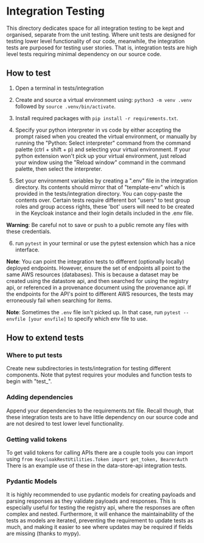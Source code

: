 # Integration Testing

This directory dedicates space for all integration testing to be kept and organised, separate from the unit testing. Where unit tests are designed for testing lower level functionality of our code, meanwhile, the integration tests are purposed for testing user stories. That is, integration tests are high level tests requiring minimal dependency on our source code.

## How to test

1. Open a terminal in tests/integration

2. Create and source a virtual environment using: `python3 -m venv .venv` followed by `source .venv/bin/activate`.

3. Install required packages with `pip install -r requirements.txt`.

4. Specify your python interpreter in vs code by either accepting the prompt raised when you created the virtual environment, or manually by running the "Python: Select interpreter" command from the command palette (ctrl + shift + p) and selecting your virtual environment. If your python extension won't pick up your virtual environment, just reload your window using the "Reload window" command in the command palette, then select the interpreter.

5. Set your environment variables by creating a ".env" file in the integration directory. Its contents should mirror that of "template-env" which is provided in the tests/integration directory. You can copy-paste the contents over. Certain tests require different bot "users" to test group roles and group access rights, these 'bot' users will need to be created in the Keycloak instance and their login details included in the .env file. 

**Warning**: Be careful not to save or push to a public remote any files with these credentials.

6. run `pytest` in your terminal or use the pytest extension which has a nice interface.

**Note**: You can point the integration tests to different (optionally locally) deployed endpoints. However, ensure the set of endpoints all point to the same AWS resources (databases). This is because a dataset may be created using the datastore api, and then searched for using the registry api, or referenced in a provenance document using the provenance api. If the endpoints for the API's point to different AWS resources, the tests may erroneously fail when searching for items.

**Note**: Sometimes the `.env` file isn't picked up. In that case, run `pytest --envfile [your envfile]` to specify which env file to use.

## How to extend tests

### Where to put tests

Create new subdirectories in tests/integration for testing different components. Note that pytest requires your modules and function tests to begin with "test\_".

### Adding dependencies

Append your dependencies to the requirements.txt file. Recall though, that these integration tests are to have little dependency on our source code and are not desired to test lower level functionality.

### Getting valid tokens

To get valid tokens for calling APIs there are a couple tools you can import using `from KeycloakRestUtilities.Token import get_token, BearerAuth`
There is an example use of these in the data-store-api integration tests.

### Pydantic Models
It is highly recommended to use pydantic models for creating payloads and parsing responses as they validate payloads and responses. This is especially useful for testing the registry api, where the responses are often complex and nested. Furthermore, it will enhance the maintainability of the tests as models are iterated, preventing the requirement to update tests as much, and making it easier to see where updates may be required if fields are missing (thanks to mypy).